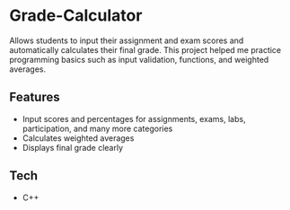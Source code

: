 # Grade-Calculator
Allows students to input their assignment and exam scores and automatically calculates their final grade. 
This project helped me practice programming basics such as input validation, functions, and weighted averages.

## Features
- Input scores and percentages for assignments, exams, labs, participation, and many more categories
- Calculates weighted averages
- Displays final grade clearly

## Tech
- C++
